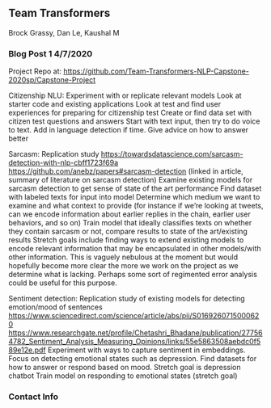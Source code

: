 ## Team Transformers
Brock Grassy, Dan Le, Kaushal M

### Blog Post 1 4/7/2020
Project Repo at:
https://github.com/Team-Transformers-NLP-Capstone-2020sp/Capstone-Project

Citizenship NLU:
Experiment with or replicate relevant models
Look at starter code and existing applications
Look at test and find user experiences for preparing for citizenship test
Create or find data set with citizen test questions and answers
Start with text input, then try to do voice to text. Add in language detection if time.
Give advice on how to answer better

Sarcasm:
Replication study
https://towardsdatascience.com/sarcasm-detection-with-nlp-cbff1723f69a
https://github.com/anebz/papers#sarcasm-detection (linked in article, summary of literature on sarcasm detection)
Examine existing models for sarcasm detection to get sense of state of the art performance
Find dataset with labeled texts for input into model
Determine which medium we want to examine and what context to provide (for instance if we’re looking at tweets, can we encode information about earlier replies in the chain, earlier user behaviors, and so on)
Train model that ideally classifies texts on whether they contain sarcasm or not, compare results to state of the art/existing results
Stretch goals include finding ways to extend existing models to encode relevant information that may be encapsulated in other models/with other information. This is vaguely nebulous at the moment but would hopefully become more clear the more we work on the project as we determine what is lacking. Perhaps some sort of regimented error analysis could be useful for this purpose.

Sentiment detection:
Replication study of existing models for detecting emotion/mood of sentences
https://www.sciencedirect.com/science/article/abs/pii/S0169260715000620
https://www.researchgate.net/profile/Chetashri_Bhadane/publication/277564782_Sentiment_Analysis_Measuring_Opinions/links/55e5863508aebdc0f589e12e.pdf
Experiment with ways to capture sentiment in embeddings. Focus on detecting emotional states such as depression.
Find datasets for how to answer or respond based on mood. Stretch goal is depression chatbot
Train model on responding to emotional states (stretch goal)


### Contact Info
